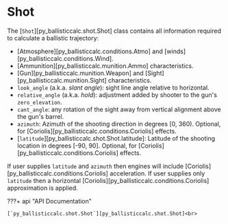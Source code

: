 # Shot

The [`Shot`][py_ballisticcalc.shot.Shot] class contains all information required to calculate a ballistic trajectory:

- [Atmosphere][py_ballisticcalc.conditions.Atmo] and [winds][py_ballisticcalc.conditions.Wind].
- [Ammunition][py_ballisticcalc.munition.Ammo] characteristics.
- [Gun][py_ballisticcalc.munition.Weapon] and [Sight][py_ballisticcalc.munition.Sight] characteristics.
- `look_angle` (a.k.a. _slant angle_): sight line angle relative to horizontal.
- `relative_angle` (a.k.a. _hold_): adjustment added by shooter to the gun's `zero_elevation`.
- `cant_angle`: any rotation of the sight away from vertical alignment above the gun's barrel.
- `azimuth`: Azimuth of the shooting direction in degrees [0, 360). Optional, for [Coriolis][py_ballisticcalc.conditions.Coriolis] effects.
- [`latitude`][py_ballisticcalc.shot.Shot.latitude]: Latitude of the shooting location in degrees [-90, 90]. Optional, for [Coriolis][py_ballisticcalc.conditions.Coriolis] effects.

If user supplies `latitude` and `azimuth` then engines will include [Coriolis][py_ballisticcalc.conditions.Coriolis] acceleration. If user supplies only `latitude` then a horizontal [Coriolis][py_ballisticcalc.conditions.Coriolis] approximation is applied.

???+ api "API Documentation"

    [`py_ballisticcalc.shot.Shot`][py_ballisticcalc.shot.Shot]<br>
